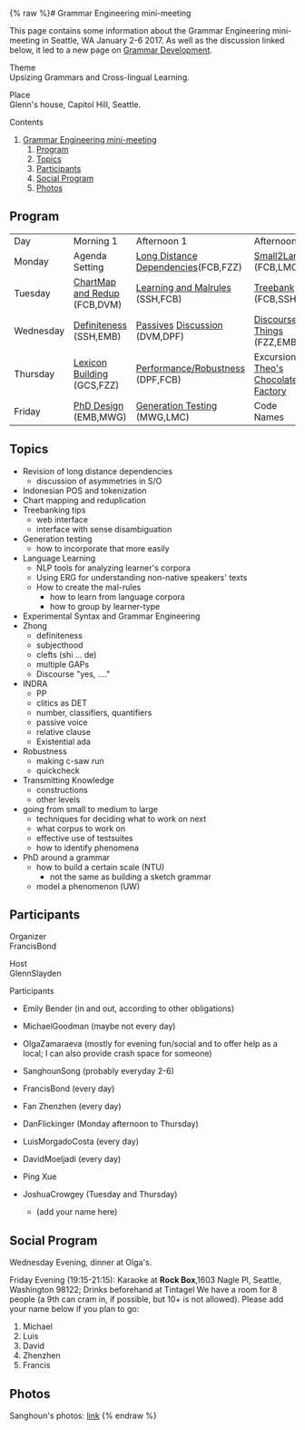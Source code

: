{% raw %}# Grammar Engineering mini-meeting

This page contains some information about the Grammar Engineering
mini-meeting in Seattle, WA January 2-6 2017. As well as the discussion
linked below, it led to a new page on [Grammar
Development](https://blog.inductorsoftware.com/docsproto/matrix/GrammarDevelopment).

Theme\
Upsizing Grammars and Cross-lingual Learning.

Place\
Glenn's house, Capitol Hill, Seattle.

Contents

1. [Grammar Engineering
mini-meeting](https://blog.inductorsoftware.com/docsproto/summits/CapitolHillTop)
   1. [Program](https://blog.inductorsoftware.com/docsproto/summits/CapitolHillTop)
   2. [Topics](https://blog.inductorsoftware.com/docsproto/summits/CapitolHillTop)
   3. [Participants](https://blog.inductorsoftware.com/docsproto/summits/CapitolHillTop)
   4. [Social Program](https://blog.inductorsoftware.com/docsproto/summits/CapitolHillTop)
   5. [Photos](https://blog.inductorsoftware.com/docsproto/summits/CapitolHillTop)

## Program

|           |                                                     |                                                                                       |                                                                       |
|-----------|-----------------------------------------------------|---------------------------------------------------------------------------------------|-----------------------------------------------------------------------|
| Day       | Morning 1                                           | Afternoon 1                                                                           | Afternoon 2                                                           |
| Monday    | Agenda Setting                                      | [Long Distance Dependencies](https://blog.inductorsoftware.com/docsproto/summits/CapitolHillDependencies)(FCB,FZZ)                        | [Small2Large](https://blog.inductorsoftware.com/docsproto/summits/CapitolHillSmall2Large) (FCB,LMC)                       |
| Tuesday   | [ChartMap and Redup](https://blog.inductorsoftware.com/docsproto/summits/CapitolHillChartMap) (FCB,DVM) | [Learning and Malrules](https://blog.inductorsoftware.com/docsproto/summits/CapitolHillLearning) (SSH,FCB)                                | [Treebank](https://blog.inductorsoftware.com/docsproto/erg/CapitolHillTreebank) (FCB,SSH)                             |
| Wednesday | [Definiteness](https://blog.inductorsoftware.com/docsproto/summits/CapitolHillDefiniteness) (SSH,EMB)   | [Passives](https://blog.inductorsoftware.com/docsproto/grammars/CapitolHillPassives) [Discussion](https://blog.inductorsoftware.com/docsproto/grammars/CapitalHillPassivesDiscussion) (DVM,DPF) | [Discoursey Things](https://blog.inductorsoftware.com/docsproto/summits/CapitolHillDiscourse) (FZZ,EMB)                   |
| Thursday  | [Lexicon Building](https://blog.inductorsoftware.com/docsproto/summits/CapitolHillLexicon) (GCS,FZZ)    | [Performance/Robustness](https://blog.inductorsoftware.com/docsproto/summits/CapitolHillPerformance) (DPF,FCB)                            | Excursion: [Theo's Chocolate Factory](https://www.theochocolate.com/) |
| Friday    | [PhD Design](https://blog.inductorsoftware.com/docsproto/summits/CapitolHillPhDDesign) (EMB,MWG)        | [Generation Testing](https://blog.inductorsoftware.com/docsproto/summits/CapitolHillGenerationTesting) (MWG,LMC)                          | Code Names                                                            |

## Topics

- Revision of long distance dependencies
  - discussion of asymmetries in S/O
- Indonesian POS and tokenization
- Chart mapping and reduplication
- Treebanking tips
  - web interface
  - interface with sense disambiguation
- Generation testing
  - how to incorporate that more easily
- Language Learning
  - NLP tools for analyzing learner's corpora
  - Using ERG for understanding non-native speakers' texts
  - How to create the mal-rules
    - how to learn from language corpora
    - how to group by learner-type
- Experimental Syntax and Grammar Engineering
- Zhong
  - definiteness
  - subjecthood
  - clefts (shi ... de)
  - multiple GAPs
  - Discourse "yes, ...."
- INDRA
  - PP
  - clitics as DET
  - number, classifiers, quantifiers
  - passive voice
  - relative clause
  - Existential ada
- Robustness
  - making c-saw run
  - quickcheck
- Transmitting Knowledge
  - constructions
  - other levels
- going from small to medium to large
  - techniques for deciding what to work on next
  - what corpus to work on
  - effective use of testsuites
  - how to identify phenomena
- PhD around a grammar
  - how to build a certain scale (NTU)
    - not the same as building a sketch grammar
  - model a phenomenon (UW)

## Participants

Organizer\
FrancisBond

Host\
GlennSlayden

Participants  
- Emily Bender (in and out, according to other obligations)
- MichaelGoodman (maybe not every day)
- OlgaZamaraeva (mostly for evening fun/social and to
offer help as a local; I can also provide crash space for someone)
- SanghounSong (probably everyday 2-6)
- FrancisBond (every day)
- Fan Zhenzhen (every day)
- DanFlickinger (Monday afternoon to Thursday)
- LuisMorgadoCosta (every day)
- DavidMoeljadi (every day)
- Ping Xue
- JoshuaCrowgey (Tuesday and Thursday)
  
  - (add your name here)

## Social Program

Wednesday Evening, dinner at Olga's.

Friday Evening (19:15-21:15): Karaoke at **Rock Box**,1603 Nagle Pl,
Seattle, Washington 98122; Drinks beforehand at Tintagel We have a room
for 8 people (a 9th can cram in, if possible, but 10+ is not allowed).
Please add your name below if you plan to go:

1. Michael
2. Luis
3. David
4. Zhenzhen
5. Francis

## Photos

Sanghoun's photos: [link](https://goo.gl/photos/yNf2KheYyyz9Wojz5)
<update date omitted for speed>{% endraw %}